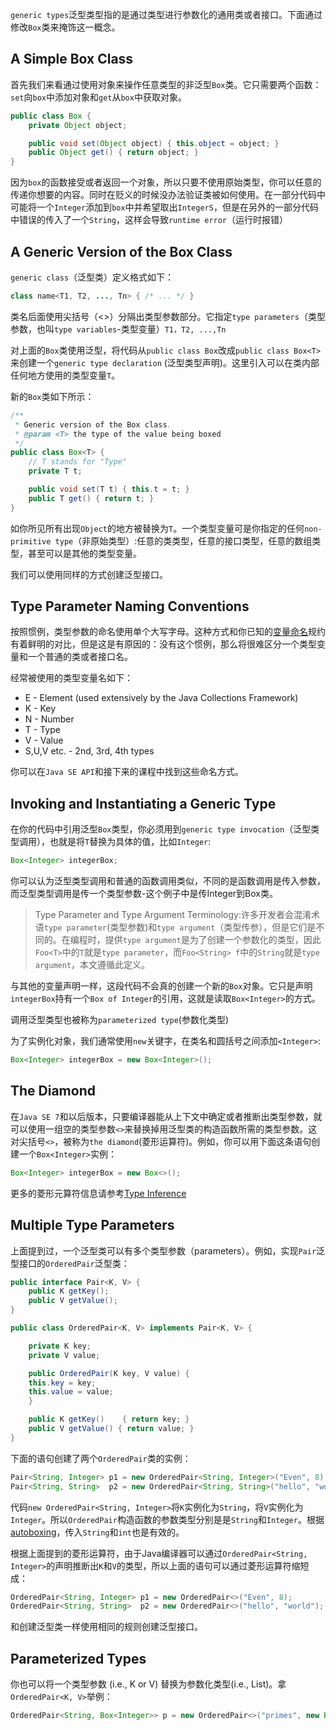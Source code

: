 `generic types`泛型类型指的是通过类型进行参数化的通用类或者接口。下面通过修改`Box`类来掩饰这一概念。

## A Simple Box Class

首先我们来看通过使用对象来操作任意类型的非泛型`Box`类。它只需要两个函数：`set`向`box`中添加对象和`get`从`box`中获取对象。

```java
public class Box {
    private Object object;

    public void set(Object object) { this.object = object; }
    public Object get() { return object; }
}
```

因为`box`的函数接受或者返回一个对象，所以只要不使用原始类型，你可以任意的传递你想要的内容。同时在贬义的时候没办法验证类被如何使用。在一部分代码中可能将一个`Integer`添加到`box`中并希望取出`IntegerS`，但是在另外的一部分代码中错误的传入了一个`String`，这样会导致`runtime error`（运行时报错）

## A Generic Version of the Box Class

`generic class`（泛型类）定义格式如下：

```java
class name<T1, T2, ..., Tn> { /* ... */ }
```

类名后面使用尖括号（&lt;&gt;）分隔出类型参数部分。它指定`type parameters`（类型参数，也叫`type variables`-类型变量）`T1，T2, ...,Tn`

对上面的`Box`类使用泛型，将代码从`public class Box`改成`public class Box<T>`来创建一个`generic type declaration` \(泛型类型声明\)。这里引入可以在类内部任何地方使用的类型变量`T`。

新的`Box`类如下所示：

```java
/**
 * Generic version of the Box class.
 * @param <T> the type of the value being boxed
 */
public class Box<T> {
    // T stands for "Type"
    private T t;

    public void set(T t) { this.t = t; }
    public T get() { return t; }
}
```

如你所见所有出现`Object`的地方被替换为`T`。一个类型变量可是你指定的任何`non-primitive type`（非原始类型）:任意的类类型，任意的接口类型，任意的数组类型，甚至可以是其他的类型变量。

我们可以使用同样的方式创建泛型接口。

## Type Parameter Naming Conventions

按照惯例，类型参数的命名使用单个大写字母。这种方式和你已知的[变量命名](https://docs.oracle.com/javase/tutorial/java/nutsandbolts/variables.html#naming)规约有着鲜明的对比，但是这是有原因的：没有这个惯例，那么将很难区分一个类型变量和一个普通的类或者接口名。

经常被使用的类型变量名如下：

* E - Element \(used extensively by the Java Collections Framework\)
* K - Key
* N - Number
* T - Type
* V - Value
* S,U,V etc. - 2nd, 3rd, 4th types

你可以在`Java SE API`和接下来的课程中找到这些命名方式。

## Invoking and Instantiating a Generic Type

在你的代码中引用泛型`Box`类型，你必须用到`generic type invocation`（泛型类型调用），也就是将`T`替换为具体的值，比如`Integer`:

```java
Box<Integer> integerBox;
```

你可以认为泛型类型调用和普通的函数调用类似，不同的是函数调用是传入参数，而泛型类型调用是传一个类型参数-这个例子中是传Integer到Box类。

> Type Parameter and Type Argument Terminology:许多开发者会混淆术语`type parameter`\(类型参数\)和`type argument`（类型传参），但是它们是不同的。在编程时，提供`type argument`是为了创建一个参数化的类型，因此`Foo<T>`中的`T`就是`type parameter`，而`Foo<String> f`中的`String`就是`type argument`，本文遵循此定义。

与其他的变量声明一样，这段代码不会真的创建一个新的`Box`对象。它只是声明`integerBox`持有一个`Box of Integer`的引用，这就是读取`Box<Integer>`的方式。

调用泛型类型也被称为`parameterized type`\(参数化类型\)

为了实例化对象，我们通常使用`new`关键字，在类名和圆括号之间添加`<Integer>`:

```java
Box<Integer> integerBox = new Box<Integer>();
```

## The Diamond

在`Java SE 7`和以后版本，只要编译器能从上下文中确定或者推断出类型参数，就可以使用一组空的类型参数`<>`来替换掉用泛型类的构造函数所需的类型参数。这对尖括号`<>`，被称为`the diamond`\(菱形运算符\)。例如，你可以用下面这条语句创建一个`Box<Integer>`实例：

```java
Box<Integer> integerBox = new Box<>();
```

更多的菱形元算符信息请参考[Type Inference](https://docs.oracle.com/javase/tutorial/java/generics/genTypeInference.html)

## Multiple Type Parameters

上面提到过，一个泛型类可以有多个类型参数（parameters）。例如，实现`Pair`泛型接口的`OrderedPair`泛型类：

```java
public interface Pair<K, V> {
    public K getKey();
    public V getValue();
}

public class OrderedPair<K, V> implements Pair<K, V> {

    private K key;
    private V value;

    public OrderedPair(K key, V value) {
    this.key = key;
    this.value = value;
    }

    public K getKey()    { return key; }
    public V getValue() { return value; }
}
```

下面的语句创建了两个`OrderedPair`类的实例：

```java
Pair<String, Integer> p1 = new OrderedPair<String, Integer>("Even", 8);
Pair<String, String>  p2 = new OrderedPair<String, String>("hello", "world");
```

代码`new OrderedPair<String, Integer>`将`K`实例化为`String`，将`V`实例化为`Integer`。所以`OrderedPair`构造函数的参数类型分别是是`String`和`Integer`。根据[autoboxing](https://docs.oracle.com/javase/tutorial/java/data/autoboxing.html)，传入`String`和`int`也是有效的。

根据上面提到的菱形运算符，由于Java编译器可以通过`OrderedPair<String, Integer>`的声明推断出`K`和`V`的类型，所以上面的语句可以通过菱形运算符缩短成：

```java
OrderedPair<String, Integer> p1 = new OrderedPair<>("Even", 8);
OrderedPair<String, String>  p2 = new OrderedPair<>("hello", "world");
```

和创建泛型类一样使用相同的规则创建泛型接口。

## Parameterized Types

你也可以将一个类型参数 \(i.e., K or V\) 替换为参数化类型\(i.e., List\)。拿`OrderedPair<K, V>`举例：

```java
OrderedPair<String, Box<Integer>> p = new OrderedPair<>("primes", new Box<Integer>(...));
```

